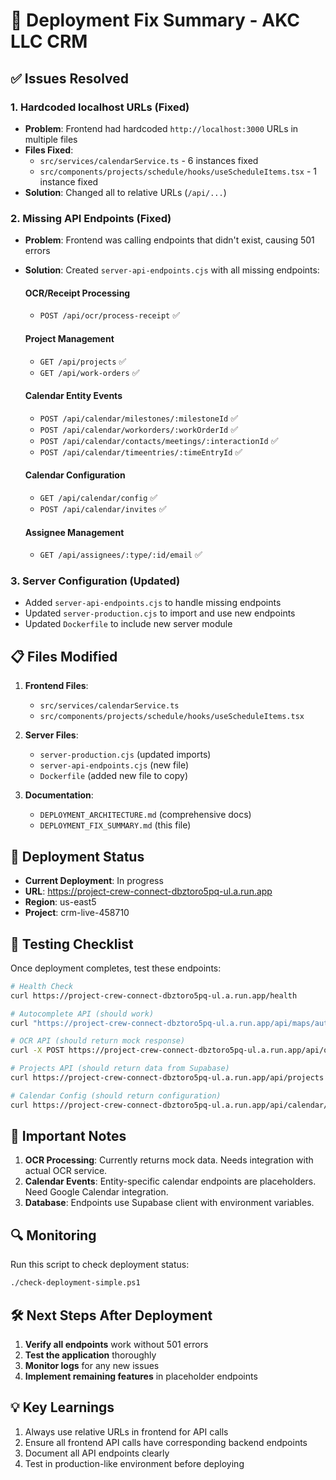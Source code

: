 # 🔧 Deployment Fix Summary - AKC LLC CRM

## ✅ Issues Resolved

### 1. **Hardcoded localhost URLs (Fixed)**

- **Problem**: Frontend had hardcoded `http://localhost:3000` URLs in multiple files
- **Files Fixed**:
  - `src/services/calendarService.ts` - 6 instances fixed
  - `src/components/projects/schedule/hooks/useScheduleItems.tsx` - 1 instance fixed
- **Solution**: Changed all to relative URLs (`/api/...`)

### 2. **Missing API Endpoints (Fixed)**

- **Problem**: Frontend was calling endpoints that didn't exist, causing 501 errors
- **Solution**: Created `server-api-endpoints.cjs` with all missing endpoints:

  #### OCR/Receipt Processing

  - `POST /api/ocr/process-receipt` ✅

  #### Project Management

  - `GET /api/projects` ✅
  - `GET /api/work-orders` ✅

  #### Calendar Entity Events

  - `POST /api/calendar/milestones/:milestoneId` ✅
  - `POST /api/calendar/workorders/:workOrderId` ✅
  - `POST /api/calendar/contacts/meetings/:interactionId` ✅
  - `POST /api/calendar/timeentries/:timeEntryId` ✅

  #### Calendar Configuration

  - `GET /api/calendar/config` ✅
  - `POST /api/calendar/invites` ✅

  #### Assignee Management

  - `GET /api/assignees/:type/:id/email` ✅

### 3. **Server Configuration (Updated)**

- Added `server-api-endpoints.cjs` to handle missing endpoints
- Updated `server-production.cjs` to import and use new endpoints
- Updated `Dockerfile` to include new server module

## 📋 Files Modified

1. **Frontend Files**:

   - `src/services/calendarService.ts`
   - `src/components/projects/schedule/hooks/useScheduleItems.tsx`

2. **Server Files**:

   - `server-production.cjs` (updated imports)
   - `server-api-endpoints.cjs` (new file)
   - `Dockerfile` (added new file to copy)

3. **Documentation**:
   - `DEPLOYMENT_ARCHITECTURE.md` (comprehensive docs)
   - `DEPLOYMENT_FIX_SUMMARY.md` (this file)

## 🚀 Deployment Status

- **Current Deployment**: In progress
- **URL**: https://project-crew-connect-dbztoro5pq-ul.a.run.app
- **Region**: us-east5
- **Project**: crm-live-458710

## 🧪 Testing Checklist

Once deployment completes, test these endpoints:

```bash
# Health Check
curl https://project-crew-connect-dbztoro5pq-ul.a.run.app/health

# Autocomplete API (should work)
curl "https://project-crew-connect-dbztoro5pq-ul.a.run.app/api/maps/autocomplete?input=123+Main"

# OCR API (should return mock response)
curl -X POST https://project-crew-connect-dbztoro5pq-ul.a.run.app/api/ocr/process-receipt

# Projects API (should return data from Supabase)
curl https://project-crew-connect-dbztoro5pq-ul.a.run.app/api/projects

# Calendar Config (should return configuration)
curl https://project-crew-connect-dbztoro5pq-ul.a.run.app/api/calendar/config
```

## 📝 Important Notes

1. **OCR Processing**: Currently returns mock data. Needs integration with actual OCR service.
2. **Calendar Events**: Entity-specific calendar endpoints are placeholders. Need Google Calendar integration.
3. **Database**: Endpoints use Supabase client with environment variables.

## 🔍 Monitoring

Run this script to check deployment status:

```bash
./check-deployment-simple.ps1
```

## 🛠️ Next Steps After Deployment

1. **Verify all endpoints** work without 501 errors
2. **Test the application** thoroughly
3. **Monitor logs** for any new issues
4. **Implement remaining features** in placeholder endpoints

## 💡 Key Learnings

1. Always use relative URLs in frontend for API calls
2. Ensure all frontend API calls have corresponding backend endpoints
3. Document all API endpoints clearly
4. Test in production-like environment before deploying
